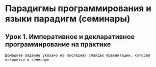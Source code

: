 # Парадигмы программирования и языки парадигм (семинары)
## Урок 1. Императивное и декларативное программирование на практике
    Домашнее задание указано на последних слайдах презентации, которая находится в семинаре
